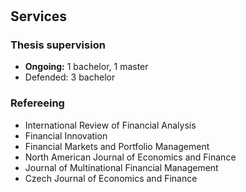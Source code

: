 <!-- <h1 id="services"></h1> -->
<!-- <h2>Services</h2> -->
<!-- <h3>Refereeing</h3> -->
<h1 id="services"></h1>

## Services

### Thesis supervision

- **Ongoing:** 1 bachelor, 1 master
- Defended: 3 bachelor

### Refereeing

<ul class="refereeing">
  <li>
    <autocolor>International Review of Financial Analysis</autocolor></li>
  <li>
    <autocolor>Financial Innovation</autocolor></li>
  <li>
    <autocolor>Financial Markets and Portfolio Management</autocolor></li>
  <li>
    <autocolor>North American Journal of Economics and Finance</autocolor></li>
  <li>
    <autocolor>Journal of Multinational Financial Management</autocolor></li>
  <li>
    <autocolor>Czech Journal of Economics and Finance</autocolor></li>
</ul>